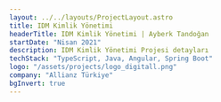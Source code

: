 ```yaml
---
layout: ../../layouts/ProjectLayout.astro
title: IDM Kimlik Yönetimi
headerTitle: IDM Kimlik Yönetimi | Ayberk Tandoğan
startDate: "Nisan 2021"
description: IDM Kimlik Yönetimi Projesi detayları
techStack: "TypeScript, Java, Angular, Spring Boot"
logo: "/assets/projects/logo_digitall.png"
company: "Allianz Türkiye"
bgInvert: true
---
```

